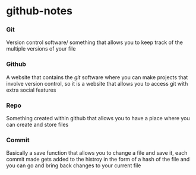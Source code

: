 # github-notes

### Git

Version control software/ something that allows you to keep track of the multiple versions of your file

### Github

A website that contains the _git_ software where you can make projects that involve version control, so it is a website that allows you to access git with extra social features

### Repo

Something created within github that allows you to have a place where you can create and store files

### Commit

Basically a save function that allows you to change a file and save it, each commit made gets added to the histroy in the form of a hash of the file and you can go and bring back changes to your current file
